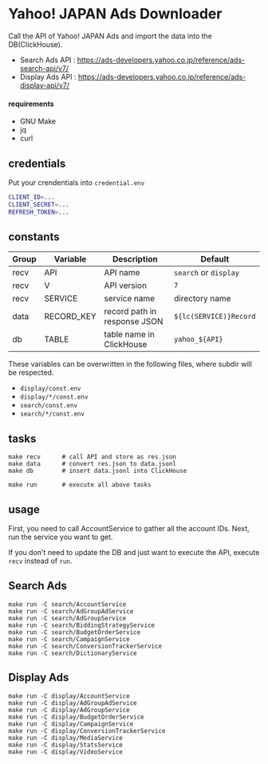 # Yahoo! JAPAN Ads Downloader

Call the API of Yahoo! JAPAN Ads and import the data into the DB(ClickHouse).

* Search Ads API  : https://ads-developers.yahoo.co.jp/reference/ads-search-api/v7/
* Display Ads API : https://ads-developers.yahoo.co.jp/reference/ads-display-api/v7/

#### requirements
* GNU Make
* jq
* curl

## credentials

Put your crendentials into `credential.env`

```bash
CLIENT_ID=...
CLIENT_SECRET=...
REFRESH_TOKEN=...
```

## constants

| Group | Variable | Description | Default |
| ------ | ------ | ------ | ------ |
| recv   | API | API name | `search` or `display` |
| recv   | V   | API version | `7` |
| recv   | SERVICE   | service name | directory name |
| data | RECORD_KEY  | record path in response JSON | `${lc(SERVICE)}Record` | db   | DB  | dbname in ClickHouse | `yahoo_${API}` |
| db   | TABLE  | table name in ClickHouse | `yahoo_${API}` |

These variables can be overwritten in the following files, where subdir will be respected.

* `display/const.env`
* `display/*/const.env`
* `search/const.env`
* `search/*/const.env`

## tasks

```console
make recv      # call API and store as res.json
make data      # convert res.json to data.jsonl
make db        # insert data.jsonl into ClickHouse

make run       # execute all above tasks
```

## usage

First, you need to call AccountService to gather all the account IDs.
Next, run the service you want to get.

If you don't need to update the DB and just want to execute the API, execute `recv` instead of `run`.

## Search Ads

```console
make run -C search/AccountService
make run -C search/AdGroupAdService
make run -C search/AdGroupService
make run -C search/BiddingStrategyService
make run -C search/BudgetOrderService
make run -C search/CampaignService
make run -C search/ConversionTrackerService
make run -C search/DictionaryService
```

## Display Ads

```console
make run -C display/AccountService
make run -C display/AdGroupAdService
make run -C display/AdGroupService
make run -C display/BudgetOrderService
make run -C display/CampaignService
make run -C display/ConversionTrackerService
make run -C display/MediaService
make run -C display/StatsService
make run -C display/VideoService
```
